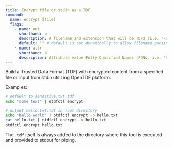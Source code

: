 ```yaml
---
title: Encrypt file or stdin as a TDF
command:
  name: encrypt [file]
  flags:
    - name: out
      shorthand: o
      description: A filename and extension that will be TDFd (i.e. '-o password.txt' -> 'password.txt.tdf', default 'sensitive.txt.tdf' or <file>.tdf) and placed in the current working directory.
      default: '' # default is set dynamically to allow filename parsing
    - name: attr
      shorthand: a
      description: Attribute value Fully Qualified Names (FQNs, i.e. 'https://example.com/attr/attr1/value/value1') to apply to the encrypted data.
---
```


Build a Trusted Data Format (TDF) with encrypted content from a specified file or input from stdin utilizing OpenTDF platform.

Examples:

```bash
# default to sensitive.txt.tdf
echo "some text" | otdfctl encrypt

# output hello.txt.tdf in root directory
echo "hello world" | otdfctl encrypt -o hello.txt
cat hello.txt | otdfctl encrypt -o hello.txt
otdfctl encrypt hello.txt
```

The `.tdf` itself is always added to the directory where this tool is executed and provided to stdout for piping.
